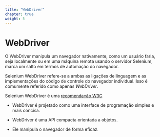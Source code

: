 ```yaml
---
title: "WebDriver"
chapter: true
weight: 5
---
```


# WebDriver

O WebDriver manipula um navegador nativamente, como um usuário faria, seja localmente
ou em uma máquina remota usando o servidor Selenium,
marca um salto em termos de automação do navegador.

Selenium WebDriver refere-se a ambas as ligações de linguagem
e as implementações do código de controle do navegador individual.
Isso é comumente referido como apenas _WebDriver_.

Selenium WebDriver é uma [recomendação W3C](https://www.w3.org/TR/webdriver1/)

* WebDriver é projetado como uma interface de programação simples
   e mais concisa.

* WebDriver é uma API compacta orientada a objetos.

* Ele manipula o navegador de forma eficaz.

